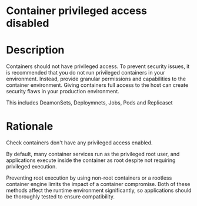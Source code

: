 # Container privileged access disabled

# Description

Containers should not have privileged access. To prevent security issues, it is recommended that you do not run privileged containers in your environment. Instead, provide granular permissions and capabilities to the container environment. Giving containers full access to the host can create security flaws in your production environment.

This includes DeamonSets, Deploymnets, Jobs, Pods and Replicaset

# Rationale

Check containers don't have any privileged access enabled.

By default, many container services run as the privileged root user, and applications execute inside the container as root despite not requiring privileged execution. 

Preventing root execution by using non-root containers or a rootless container engine limits the impact of a container compromise. Both of these methods affect the runtime environment significantly, so applications should be thoroughly tested to ensure compatibility.
